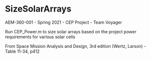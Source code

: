 # SizeSolarArrays

AEM-360-001 - Spring 2021 - CEP Project - Team Voyager

Run CEP_Power.m to size solar arrays based on the project power requirements for various solar cells

From Space Mission Analysis and Design, 3rd edition (Wertz, Larson) - Table 11-34, p412
